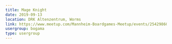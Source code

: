 ```yaml
---
title: Mage Knight
date: 2019-09-13
location: DRK Altenzentrum, Worms
link: https://www.meetup.com/Mannheim-Boardgames-Meetup/events/254298608/
usergroup: bogama
type: usergroup
---
```

